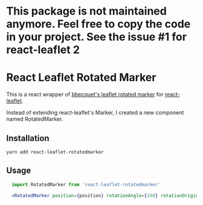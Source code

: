 # This package is not maintained anymore. Feel free to copy the code  in your project. See the issue #1 for react-leaflet 2

# React Leaflet Rotated Marker

This is a react wrapper of [bbecquet's leaflet rotated marker](https://github.com/bbecquet/Leaflet.RotatedMarker) for [react-leaflet](https://github.com/PaulLeCam/react-leaflet).

Instead of extending react-leaflet's Marker, I created a new component named RotatedMarker.

## Installation

    yarn add react-leaflet-rotatedmarker

## Usage

```jsx
  import RotatedMarker from 'react-leaflet-rotatedmarker'

  <RotatedMarker position={position} rotationAngle={180} rotationOrigin={'center'} />
```
